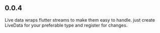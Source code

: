 ## 0.0.4
Live data wraps flutter streams to make them easy to handle.
just create LiveData for your preferable type and register for changes.

